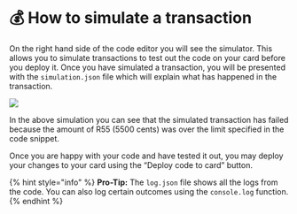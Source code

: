 # 💰 How to simulate a transaction

On the right hand side of the code editor you will see the simulator. This allows you to simulate transactions to test out the code on your card before you deploy it. Once you have simulated a transaction, you will be presented with the `simulation.json` file which will explain what has happened in the transaction.

![](https://lh6.googleusercontent.com/jemxlBNuf6XqYXnwjc0nsD29ZY-SFqF3awv0437f345YRcxongar6Db3Z-Ozhx00KvlA32aNS7OeRoENg8aomnunucInLzvbIqhzwQt2FMJmXmm0Wg\_doIfb9o9YUN-uAMhCjnxgWrm2Lb5FQOLHcpw)

In the above simulation you can see that the simulated transaction has failed because the amount of R55 (5500 cents) was over the limit specified in the code snippet.

Once you are happy with your code and have tested it out, you may deploy your changes to your card using the “Deploy code to card” button.

{% hint style="info" %}
**Pro-Tip:** The `log.json` file shows all the logs from the code. You can also log certain outcomes using the `console.log` function.
{% endhint %}

